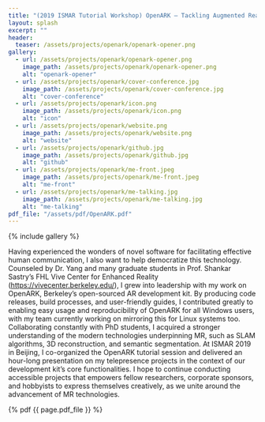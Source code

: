```yaml
---
title: "(2019 ISMAR Tutorial Workshop) OpenARK – Tackling Augmented Reality Challenges via an Open-Source SDK "
layout: splash
excerpt: ""
header:
  teaser: /assets/projects/openark/openark-opener.png
gallery:
  - url: /assets/projects/openark/openark-opener.png
    image_path: /assets/projects/openark/openark-opener.png
    alt: "openark-opener"
  - url: /assets/projects/openark/cover-conference.jpg
    image_path: /assets/projects/openark/cover-conference.jpg
    alt: "cover-conference"
  - url: /assets/projects/openark/icon.png
    image_path: /assets/projects/openark/icon.png
    alt: "icon"
  - url: /assets/projects/openark/website.png
    image_path: /assets/projects/openark/website.png
    alt: "website"
  - url: /assets/projects/openark/github.jpg
    image_path: /assets/projects/openark/github.jpg
    alt: "github"
  - url: /assets/projects/openark/me-front.jpeg
    image_path: /assets/projects/openark/me-front.jpeg
    alt: "me-front"
  - url: /assets/projects/openark/me-talking.jpg
    image_path: /assets/projects/openark/me-talking.jpg
    alt: "me-talking"
pdf_file: "/assets/pdf/OpenARK.pdf"
---
```


{% include gallery %}


Having experienced the wonders of novel software for facilitating effective human communication, I also want to help democratize this technology. Counseled by Dr. Yang and many graduate students in Prof. Shankar Sastry’s FHL Vive Center for Enhanced Reality (https://vivecenter.berkeley.edu/), I grew into leadership with my work on OpenARK, Berkeley’s open-sourced AR development kit. By producing code releases, build processes, and user-friendly guides, I contributed greatly to enabling easy usage and reproducibility of OpenARK for all Windows users, with my team currently working on mirroring this for Linux systems too. Collaborating constantly with PhD students, I acquired a stronger understanding of the modern technologies underpinning MR, such as SLAM algorithms, 3D reconstruction, and semantic segmentation. At ISMAR 2019 in Beijing, I co-organized the OpenARK tutorial session and delivered an hour-long presentation on my telepresence projects in the context of our development kit’s core functionalities. I hope to continue conducting accessible projects that empowers fellow researchers, corporate sponsors, and hobbyists to express themselves creatively, as we unite around the advancement of MR technologies.

{% pdf {{ page.pdf_file }} %}